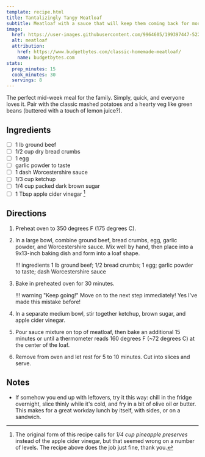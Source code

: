 ```yaml
---
template: recipe.html
title: Tantalizingly Tangy Meatloaf
subtitle: Meatloaf with a sauce that will keep them coming back for more.
image:
  href: https://user-images.githubusercontent.com/9964605/199397447-52232bb2-adb5-48ab-a757-1b61f12a0575.png
  alt: meatloaf
  attribution:
    href: https://www.budgetbytes.com/classic-homemade-meatloaf/
    name: budgetbytes.com
stats:
  prep_minutes: 15
  cook_minutes: 30
  servings: 8
---
```


The perfect mid-week meal for the family. Simply, quick, and everyone loves it. Pair with the classic mashed potatoes and a hearty veg like green beans (buttered with a touch of lemon juice?).

## Ingredients
<div class="recipe-ingredients" markdown>

- [ ] 1 lb ground beef
- [ ] 1/2 cup dry bread crumbs
- [ ] 1 egg
- [ ] garlic powder to taste
- [ ] 1 dash Worcestershire sauce
- [ ] 1/3 cup ketchup
- [ ] 1/4 cup packed dark brown sugar
- [ ] 1 Tbsp apple cider vinegar [^1]

[^1]: The original form of this recipe calls for *1/4 cup pineapple preserves* instead of the apple cider vinegar, but that seemed wrong on a number of levels. The recipe above does the job just fine, thank you.

</div>

## Directions
<div class="recipe-directions" markdown>

1. Preheat oven to 350 degrees F (175 degrees C).
2. In a large bowl, combine ground beef, bread crumbs, egg, garlic powder, and Worcestershire sauce. Mix well by hand, then place into a 9x13-inch baking dish and form into a loaf shape.

    !!! ingredients
        1 lb ground beef; 1/2 bread crumbs; 1 egg; garlic powder to taste; dash Worcestershire sauce

3. Bake in preheated oven for 30 minutes.

    !!! warning "Keep going!"
        Move on to the next step immediately! Yes I've made this mistake before!

4. In a separate medium bowl, stir together ketchup, brown sugar, and apple cider vinegar.
5. Pour sauce mixture on top of meatloaf, then bake an additional 15 minutes or until a thermometer reads 160 degrees F (~72 degrees C) at the center of the loaf.
6. Remove from oven and let rest for 5 to 10 minutes. Cut into slices and serve.

</div>

## Notes

- If somehow you end up with leftovers, try it this way: chill in the fridge overnight, slice thinly while it's cold, and fry in a bit of olive oil or butter. This makes for a great workday lunch by itself, with sides, or on a sandwich.
